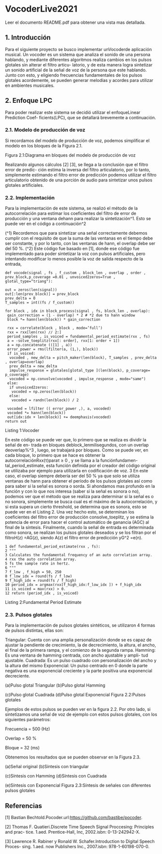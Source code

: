 # VocoderLive2021

Leer el documento README.pdf para obtener una vista mas detallada.
 
## 1. Introducción

Para el siguiente proyecto se busco implementar unVocoderde aplicación musical.
Un vocoder es un sistema que analiza el sonido de una persona hablando, y mediante
diferentes algoritmos realiza cambios en los pulsos glotales sin alterar el filtro articu-
latorio, y de esta manera logra sintetizar un sonido artificial de la señal de voz de la
persona que este hablando. Junto con esto, y eligiendo frecuencias fundamentales de
los pulsos glotales acordemente, se pueden generar melodías y acordes para utilizar en
ambientes musicales.


## 2. Enfoque LPC

Para poder realizar este sistema se decidió utilizar el enfoqueLinear Prediction Coef-
ficients(LPC), que se detallará brevemente a continuación.

### 2.1. Modelo de producción de voz

Si recordamos del modelo de producción de voz, podemos simplificar el modelo en los
bloques de la Figura 2.1.


Figura 2.1:Diagrama en bloques del modelo de producción de voz

Realizando algunos cálculos [2] [3], se llega a la conclusión que el filtro error de predic-
ción estima la inversa del filtro articulatorio, por lo tanto, simplemente estimando el
filtro error de predicción podemos utilizar el filtro articulatorio obtenido de una porción
de audio para sintetizar unos pulsos glotales artificiales.

### 2.2. Implementación

Para la implementación de este sistema, se realizó el método de la autocorrelación para
estimar los coeficientes del filtro de error de producción y una ventana dehann para
realizar la sintetización^1. Esto se puede ver en el código a continuación^2

(^1) Recordemos que para sintetizar una señal correctamente debemos cumplir con el requisito de que
la suma de las ventanas en el tiempo debe ser constante, y por lo tanto, con las ventanas de hann, el
overlap debe ser del 50 %.
(^2) Este código fue basado en [1], donde ese código fue implementado para poder sintetizar la voz con
pulsos artificiales, pero intentando modificar lo menos posible la voz de salida respecto de la entrada,

```
def vocode(signal , fs , f_custom , block_len , overlap , order , prev_block,p_coverage =0.01 , unvoiced2zeros=True , glotal_type="triang"):

out = zeros(len(signal))
out[:len(prev_block)] = prev_block
prev_delta = 0
T_samples = int((fs / f_custom))

for block , idx in block_process(signal , fs, block_len , overlap):
 gain_correction = (1 - overlap) * 2 # *2 due to hann window
 block *= hann(len(block)) * gain_correction

 rxx = correlate(block , block , mode=’full’)
 rxx = rxx[len(rxx) // 2:]
 period_samples , is_voiced = fundamental_period_estimate(rxx , fs)
 a = -solve_toeplitz(rxx[: order], rxx[1: order + 1])
 a = np.concatenate (([1] , a))
 error_power = rms(lfilter(a, (1,), block))
 if is_voiced:
  vocoded , new_delta = pitch_maker(len(block), T_samples , prev_delta , overlap=overlap)
  prev_delta = new_delta
  impulse_response = glotales[glotal_type ](len(block), p_coverage= p_coverage)
  vocoded = np.convolve(vocoded , impulse_response , mode="same")
 else:
  if unvoiced2zeros:
   vocoded = np.zeros(len(block))
  else:
   vocoded = randn(len(block)) / 2

 vocoded = lfilter (( error_power ,), a, vocoded)
 vocoded *= hann(len(block))
 out[idx:idx + len(block)] += deemphasis(vocoded)
return out

```
Listing 1:Vocoder


En este código se puede ver que, lo primero que se realiza es dividir la señal de en-
trada en bloques deblock_lenmilisegundos, con un overlap deoverlap%^3 , luego, se
trabajará por bloques. Como se puede ver, en cada bloque, lo primero que se hace
es obtener la autocorrelaciónRxx(τ)paraτ ≥ 0 , y se llama a la funciónfundamen-
tal_period_estimate, esta función definida por el creador del código original se utilizaba
por ejemplo para utilizarla en codificación de voz. 3
En este caso, el overlap siempre debería ser del 50 % ya que solo se utiliza ventanas de hann
para obtener el período de los pulsos glotales así como para saber si la señal es sonora
o sorda. Si ahondamos mas profundo en la función y con lo que nos interesa (saber si
la señal es sonora o no), podemos ver que el método que se realiza para determinar si
la señal es o no sonora, simplemente se busca cual es el máximo de la autocorrelación,
y si esta supera un cierto threshold, se determina que es sonora, esto se puede ver
en el Listing 2. Una vez hecho esto, se determinan los coeficientes del filtro error de
producción consolve_toeplitz, y se estima la potencia de error para hacer el control
automático de ganancia (AGC) al final de la síntesis. Finalmente, cuando la señal de
entrada es determinada como sonora, se realizan los pulsos glotales deseados y se los
filtran por el filtroH(z) =AG(z), siendo A(z) el filtro error de predicción yG^2 =e(n).

```
1 def fundamental_period_estimate(rxx , fs):
2 """
3 Calculates the fundamental frequency of an auto correlation array.
4 rxx the auto correlation array.
5 fs the sample rate in hertz.
6 """
7 f_low , f_high = 50, 250
8 f_low_idx = round(fs / f_low)
9 f_high_idx = round(fs / f_high)
10 period_idx = argmax(rxx[f_high_idx:f_low_idx ]) + f_high_idx
11 is_voiced = max(rxx) > 0.
12 return (period_idx , is_voiced)
```

Listing 2:Fundamental Period Estimate

### 2.3. Pulsos glotales


Para la implementación de pulsos glotales sintéticos, se utilizaron 4 formas de pulsos
distintas, ellas son:

Triangular: Cuenta con una amplia personalización donde se es capaz de ajustar
la pendiente de crecimiento, la de decrecimiento, la altura, el ancho, el final de
la primera rampa, y el comienzo de la segunda rampa.
Hamming: Es una ventana de hamming centrada, con ancho ajustable y ampli-
tud ajustable.
Cuadrada: Es un pulso cuadrado con personalización del ancho y la altura del
mismo
Exponencial: Un pulso centrado en 0 donde la parte negativa es una exponencial
creciente y la parte positiva una exponencial decreciente.

(a)Pulso glotal Triangular (b)Pulso glotal Hamming

(c)Pulso glotal Cuadrada (d)Pulso glotal Exponencial
Figura 2.2:Pulsos glotales

Ejemplos de estos pulsos se pueden ver en la figura 2.2. Por otro lado, si sintetizamos
una señal de voz de ejemplo con estos pulsos glotales, con los siguientes parámetros:

Frecuencia = 500 (Hz)

Overlap = 50 %

Bloque = 32 (ms)

Obtenemos los resultados que se pueden observar en la Figura 2.3.



(a)Señal original (b)Síntesis con triangular

(c)Síntesis con Hamming (d)Síntesis con Cuadrada

(e)Síntesis con Exponencial
Figura 2.3:Síntesis de señales con diferentes pulsos glotales


## Referencias

[1] Bastian Bechtold.Pocoder.url:https://github.com/bastibe/pocoder.

[2] Thomas F. Quatieri.Discrete Time Speech Signal Proccesing: Principles and prac-
tice. 1.aed. Prentice-Hall, Inc, 2002.isbn: 0-13-242942-X.

[3] Lawrence R. Rabiner y Ronald W. Schafer.Introduction to Digital Speech Proces-
sing. 1.aed. now Publishers Inc., 2007.isbn: 978-1-60198-070-0.


